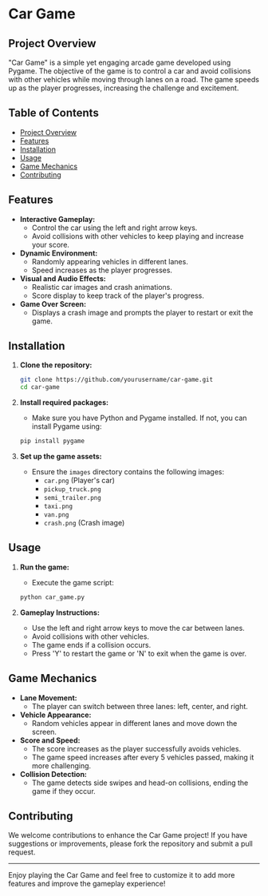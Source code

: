 # Car Game

## Project Overview
"Car Game" is a simple yet engaging arcade game developed using Pygame. The objective of the game is to control a car and avoid collisions with other vehicles while moving through lanes on a road. The game speeds up as the player progresses, increasing the challenge and excitement.

## Table of Contents
- [Project Overview](#project-overview)
- [Features](#features)
- [Installation](#installation)
- [Usage](#usage)
- [Game Mechanics](#game-mechanics)
- [Contributing](#contributing)
  
## Features
- **Interactive Gameplay:**
  - Control the car using the left and right arrow keys.
  - Avoid collisions with other vehicles to keep playing and increase your score.
- **Dynamic Environment:**
  - Randomly appearing vehicles in different lanes.
  - Speed increases as the player progresses.
- **Visual and Audio Effects:**
  - Realistic car images and crash animations.
  - Score display to keep track of the player's progress.
- **Game Over Screen:**
  - Displays a crash image and prompts the player to restart or exit the game.

## Installation
1. **Clone the repository:**
    ```sh
    git clone https://github.com/yourusername/car-game.git
    cd car-game
    ```

2. **Install required packages:**
    - Make sure you have Python and Pygame installed. If not, you can install Pygame using:
    ```sh
    pip install pygame
    ```

3. **Set up the game assets:**
    - Ensure the `images` directory contains the following images:
        - `car.png` (Player's car)
        - `pickup_truck.png`
        - `semi_trailer.png`
        - `taxi.png`
        - `van.png`
        - `crash.png` (Crash image)

## Usage
1. **Run the game:**
    - Execute the game script:
    ```sh
    python car_game.py
    ```

2. **Gameplay Instructions:**
    - Use the left and right arrow keys to move the car between lanes.
    - Avoid collisions with other vehicles.
    - The game ends if a collision occurs.
    - Press 'Y' to restart the game or 'N' to exit when the game is over.

## Game Mechanics
- **Lane Movement:**
  - The player can switch between three lanes: left, center, and right.
- **Vehicle Appearance:**
  - Random vehicles appear in different lanes and move down the screen.
- **Score and Speed:**
  - The score increases as the player successfully avoids vehicles.
  - The game speed increases after every 5 vehicles passed, making it more challenging.
- **Collision Detection:**
  - The game detects side swipes and head-on collisions, ending the game if they occur.

## Contributing
We welcome contributions to enhance the Car Game project! If you have suggestions or improvements, please fork the repository and submit a pull request.


---

Enjoy playing the Car Game and feel free to customize it to add more features and improve the gameplay experience!

